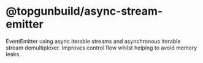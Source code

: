 # @topgunbuild/async-stream-emitter

EventEmitter using async iterable streams and asynchronous iterable stream demultiplexer. Improves control flow whilst helping to avoid memory leaks.

